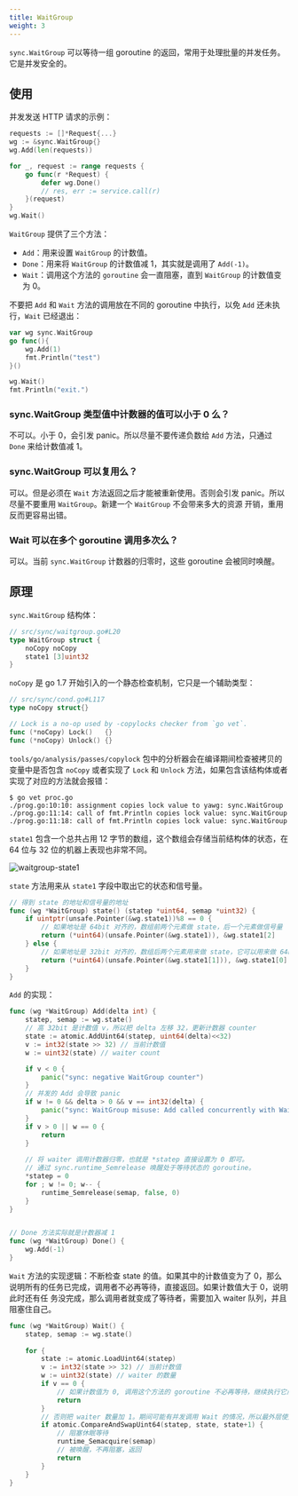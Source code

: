 ```yaml
---
title: WaitGroup
weight: 3
---
```


`sync.WaitGroup` 可以等待一组 goroutine 的返回，常用于处理批量的并发任务。它是并发安全的。

## 使用

并发发送 HTTP 请求的示例：

```go
requests := []*Request{...}
wg := &sync.WaitGroup{}
wg.Add(len(requests))

for _, request := range requests {
    go func(r *Request) {
        defer wg.Done()
        // res, err := service.call(r)
    }(request)
}
wg.Wait()
```

`WaitGroup` 提供了三个方法：

- `Add`：用来设置 `WaitGroup` 的计数值。
- `Done`：用来将 `WaitGroup` 的计数值减 1，其实就是调用了 `Add(-1)`。
- `Wait`：调用这个方法的 `goroutine` 会一直阻塞，直到 `WaitGroup` 的计数值变为 0。

不要把 `Add` 和 `Wait` 方法的调用放在不同的 goroutine 中执行，以免 `Add` 还未执行，`Wait` 已经退出：

```go
var wg sync.WaitGroup
go func(){
	wg.Add(1)
	fmt.Println("test")
}()

wg.Wait()
fmt.Println("exit.")
```

### sync.WaitGroup 类型值中计数器的值可以小于 0 么？

不可以。小于 0，会引发 panic。所以尽量不要传递负数给 `Add` 方法，只通过 `Done` 来给计数值减 1。

### sync.WaitGroup 可以复用么？

可以。但是必须在 `Wait` 方法返回之后才能被重新使用。否则会引发 panic。所以尽量不要重用 `WaitGroup`。新建一个 `WaitGroup` 不会带来多大的资源
开销，重用反而更容易出错。

### Wait 可以在多个 goroutine 调用多次么？

可以。当前 `sync.WaitGroup` 计数器的归零时，这些 goroutine 会被同时唤醒。

## 原理

`sync.WaitGroup` 结构体：

```go
// src/sync/waitgroup.go#L20
type WaitGroup struct {
	noCopy noCopy
	state1 [3]uint32
}
```

`noCopy` 是 go 1.7 开始引入的一个静态检查机制，它只是一个辅助类型：

```go
// src/sync/cond.go#L117
type noCopy struct{}

// Lock is a no-op used by -copylocks checker from `go vet`.
func (*noCopy) Lock()   {}
func (*noCopy) Unlock() {}
```

`tools/go/analysis/passes/copylock` 包中的分析器会在编译期间检查被拷贝的变量中是否包含 `noCopy` 或者实现了 `Lock` 和 `Unlock` 方法，如果包含该结构体或者实现了对应的方法就会报错：

```
$ go vet proc.go
./prog.go:10:10: assignment copies lock value to yawg: sync.WaitGroup
./prog.go:11:14: call of fmt.Println copies lock value: sync.WaitGroup
./prog.go:11:18: call of fmt.Println copies lock value: sync.WaitGroup
```

`state1` 包含一个总共占用 12 字节的数组，这个数组会存储当前结构体的状态，在 64 位与 32 位的机器上表现也非常不同。

![waitgroup-state1](https://gitee.com/shipengqi/illustrations/raw/main/go/waitgroup-state1.png)

`state` 方法用来从 `state1` 字段中取出它的状态和信号量。

```go
// 得到 state 的地址和信号量的地址
func (wg *WaitGroup) state() (statep *uint64, semap *uint32) {
    if uintptr(unsafe.Pointer(&wg.state1))%8 == 0 {
        // 如果地址是 64bit 对齐的，数组前两个元素做 state，后一个元素做信号量
        return (*uint64)(unsafe.Pointer(&wg.state1)), &wg.state1[2]
    } else {
        // 如果地址是 32bit 对齐的，数组后两个元素用来做 state，它可以用来做 64bit 的原子操作，第一个元素 32bit 用来做信号量
        return (*uint64)(unsafe.Pointer(&wg.state1[1])), &wg.state1[0]
    }
}
```

`Add` 的实现：

```go
func (wg *WaitGroup) Add(delta int) {
    statep, semap := wg.state()
    // 高 32bit 是计数值 v，所以把 delta 左移 32，更新计数器 counter
    state := atomic.AddUint64(statep, uint64(delta)<<32)
    v := int32(state >> 32) // 当前计数值
    w := uint32(state) // waiter count

    if v < 0 {
        panic("sync: negative WaitGroup counter")
    }
	// 并发的 Add 会导致 panic
    if w != 0 && delta > 0 && v == int32(delta) {
        panic("sync: WaitGroup misuse: Add called concurrently with Wait")
    }
    if v > 0 || w == 0 {
        return
    }
	
    // 将 waiter 调用计数器归零，也就是 *statep 直接设置为 0 即可。
	// 通过 sync.runtime_Semrelease 唤醒处于等待状态的 goroutine。
    *statep = 0
    for ; w != 0; w-- {
        runtime_Semrelease(semap, false, 0)
    }
}


// Done 方法实际就是计数器减 1
func (wg *WaitGroup) Done() {
    wg.Add(-1)
}
```

`Wait` 方法的实现逻辑：不断检查 state 的值。如果其中的计数值变为了 0，那么说明所有的任务已完成，调用者不必再等待，直接返回。如果计数值大于 0，说明此时还有任
务没完成，那么调用者就变成了等待者，需要加入 waiter 队列，并且阻塞住自己。

```go
func (wg *WaitGroup) Wait() {
    statep, semap := wg.state()
    
    for {
        state := atomic.LoadUint64(statep)
        v := int32(state >> 32) // 当前计数值
        w := uint32(state) // waiter 的数量
        if v == 0 {
            // 如果计数值为 0, 调用这个方法的 goroutine 不必再等待，继续执行它后面的逻辑即可
            return
        }
        // 否则把 waiter 数量加 1。期间可能有并发调用 Wait 的情况，所以最外层使用了一个 for 循环
        if atomic.CompareAndSwapUint64(statep, state, state+1) {
            // 阻塞休眠等待
            runtime_Semacquire(semap)
            // 被唤醒，不再阻塞，返回
            return
        }
    }
}
```
